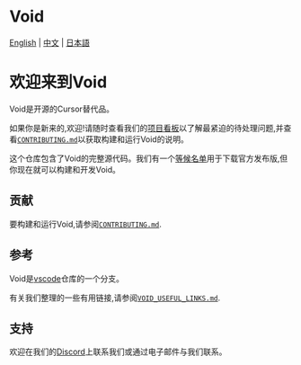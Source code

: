 # Void

[English](./README.md) | [中文](./README_CN.md) | [日本語](./README_JP.md)

# 欢迎来到Void

Void是开源的Cursor替代品。

如果你是新来的,欢迎!请随时查看我们的[项目看板](https://github.com/orgs/voideditor/projects/2/views/3)以了解最紧迫的待处理问题,并查看[`CONTRIBUTING.md`](https://github.com/voideditor/void/blob/main/CONTRIBUTING.md)以获取构建和运行Void的说明。

这个仓库包含了Void的完整源代码。我们有一个[等候名单](https://voideditor.com/email)用于下载官方发布版,但你现在就可以构建和开发Void。

## 贡献

要构建和运行Void,请参阅[`CONTRIBUTING.md`](https://github.com/voideditor/void/blob/main/CONTRIBUTING.md).

## 参考

Void是[vscode](https://github.com/microsoft/vscode)仓库的一个分支。

有关我们整理的一些有用链接,请参阅[`VOID_USEFUL_LINKS.md`](https://github.com/voideditor/void/blob/main/VOID_USEFUL_LINKS.md).


## 支持
欢迎在我们的[Discord](https://discord.gg/PspNkKG5wt)上联系我们或通过电子邮件与我们联系。
